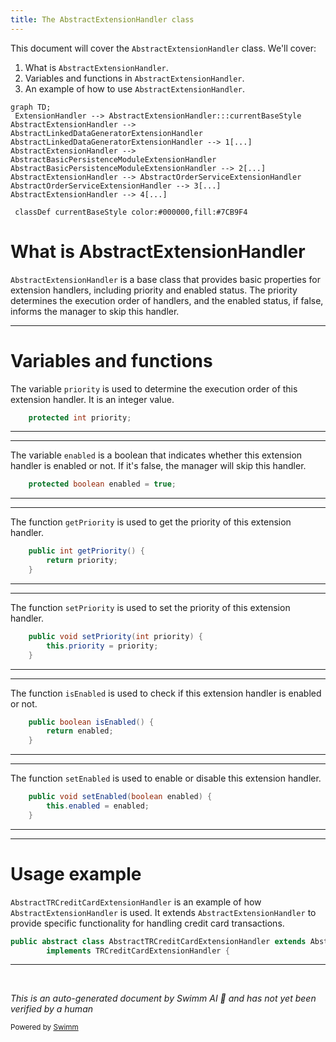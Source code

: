 ```yaml
---
title: The AbstractExtensionHandler class
---
```

This document will cover the `AbstractExtensionHandler` class. We'll cover:

1. What is `AbstractExtensionHandler`.
2. Variables and functions in `AbstractExtensionHandler`.
3. An example of how to use `AbstractExtensionHandler`.

```mermaid
graph TD;
 ExtensionHandler --> AbstractExtensionHandler:::currentBaseStyle
AbstractExtensionHandler --> AbstractLinkedDataGeneratorExtensionHandler
AbstractLinkedDataGeneratorExtensionHandler --> 1[...]
AbstractExtensionHandler --> AbstractBasicPersistenceModuleExtensionHandler
AbstractBasicPersistenceModuleExtensionHandler --> 2[...]
AbstractExtensionHandler --> AbstractOrderServiceExtensionHandler
AbstractOrderServiceExtensionHandler --> 3[...]
AbstractExtensionHandler --> 4[...]

 classDef currentBaseStyle color:#000000,fill:#7CB9F4
```

# What is AbstractExtensionHandler

`AbstractExtensionHandler` is a base class that provides basic properties for extension handlers, including priority and enabled status. The priority determines the execution order of handlers, and the enabled status, if false, informs the manager to skip this handler.

<SwmSnippet path="/common/src/main/java/org/broadleafcommerce/common/extension/AbstractExtensionHandler.java" line="31">

---

# Variables and functions

The variable `priority` is used to determine the execution order of this extension handler. It is an integer value.

```java
    protected int priority;
```

---

</SwmSnippet>

<SwmSnippet path="/common/src/main/java/org/broadleafcommerce/common/extension/AbstractExtensionHandler.java" line="32">

---

The variable `enabled` is a boolean that indicates whether this extension handler is enabled or not. If it's false, the manager will skip this handler.

```java
    protected boolean enabled = true;
```

---

</SwmSnippet>

<SwmSnippet path="/common/src/main/java/org/broadleafcommerce/common/extension/AbstractExtensionHandler.java" line="39">

---

The function `getPriority` is used to get the priority of this extension handler.

```java
    public int getPriority() {
        return priority;
    }
```

---

</SwmSnippet>

<SwmSnippet path="/common/src/main/java/org/broadleafcommerce/common/extension/AbstractExtensionHandler.java" line="43">

---

The function `setPriority` is used to set the priority of this extension handler.

```java
    public void setPriority(int priority) {
        this.priority = priority;
    }
```

---

</SwmSnippet>

<SwmSnippet path="/common/src/main/java/org/broadleafcommerce/common/extension/AbstractExtensionHandler.java" line="48">

---

The function `isEnabled` is used to check if this extension handler is enabled or not.

```java
    public boolean isEnabled() {
        return enabled;
    }
```

---

</SwmSnippet>

<SwmSnippet path="/common/src/main/java/org/broadleafcommerce/common/extension/AbstractExtensionHandler.java" line="52">

---

The function `setEnabled` is used to enable or disable this extension handler.

```java
    public void setEnabled(boolean enabled) {
        this.enabled = enabled;
    }
```

---

</SwmSnippet>

<SwmSnippet path="/common/src/main/java/org/broadleafcommerce/common/web/payment/processor/AbstractTRCreditCardExtensionHandler.java" line="42">

---

# Usage example

`AbstractTRCreditCardExtensionHandler` is an example of how `AbstractExtensionHandler` is used. It extends `AbstractExtensionHandler` to provide specific functionality for handling credit card transactions.

```java
public abstract class AbstractTRCreditCardExtensionHandler extends AbstractExtensionHandler
        implements TRCreditCardExtensionHandler {
```

---

</SwmSnippet>

&nbsp;

*This is an auto-generated document by Swimm AI 🌊 and has not yet been verified by a human*

<SwmMeta version="3.0.0" repo-id="Z2l0aHViJTNBJTNBQnJvYWRsZWFmQ29tbWVyY2UtZGVtbyUzQSUzQWdpbGFkbmF2b3Q=" repo-name="BroadleafCommerce-demo" doc-type="general-class"><sup>Powered by [Swimm](/)</sup></SwmMeta>

